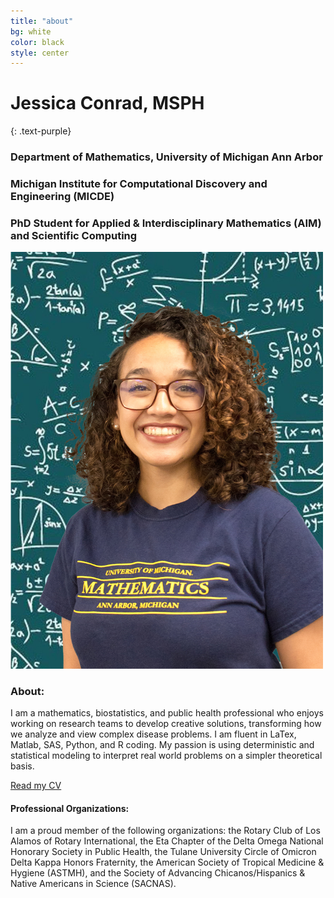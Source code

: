 ```yaml
---
title: "about"
bg: white
color: black
style: center 
---
```


# Jessica Conrad, MSPH
{: .text-purple}

### Department of Mathematics, University of Michigan Ann Arbor
### Michigan Institute for Computational Discovery and Engineering (MICDE)
### PhD Student for Applied & Interdisciplinary Mathematics (AIM) and Scientific Computing


<img src="./img/Conrad, Jessie_2021.jpg" alt="drawing" width="500"/>

### About:
I am a mathematics, biostatistics, and public health professional who enjoys working on research teams to develop creative solutions, transforming how we analyze and view complex disease problems. 
I am fluent in LaTex, Matlab, SAS, Python, and R coding. 
My passion is using deterministic and statistical modeling to interpret real world problems on a simpler theoretical basis.

[Read my CV](./pdf/Conrad_LongCV_2020.pdf)

#### Professional Organizations:
I am a proud member of the following organizations: the Rotary Club of Los Alamos of Rotary International, the Eta Chapter of the Delta Omega National Honorary Society in Public Health, the Tulane University Circle of Omicron Delta Kappa Honors Fraternity, the American Society of Tropical Medicine & Hygiene (ASTMH), and the Society of Advancing Chicanos/Hispanics & Native Americans in Science (SACNAS).


